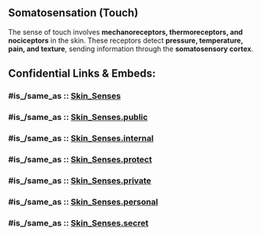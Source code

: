 

## Somatosensation (Touch)

The sense of touch involves **mechanoreceptors, thermoreceptors, and nociceptors** in the skin. 
These receptors detect **pressure, temperature, pain, and texture**, 
sending information through the **somatosensory cortex**.


## Confidential Links & Embeds: 

### #is_/same_as :: [Skin_Senses](/_Standards/bio/Medicine/Anatomy/Nervous_System/Sensory_System/Skin_Senses.md) 

### #is_/same_as :: [Skin_Senses.public](/_public/bio/Medicine/Anatomy/Nervous_System/Sensory_System/Skin_Senses.public.md) 

### #is_/same_as :: [Skin_Senses.internal](/_internal/bio/Medicine/Anatomy/Nervous_System/Sensory_System/Skin_Senses.internal.md) 

### #is_/same_as :: [Skin_Senses.protect](/_protect/bio/Medicine/Anatomy/Nervous_System/Sensory_System/Skin_Senses.protect.md) 

### #is_/same_as :: [Skin_Senses.private](/_private/bio/Medicine/Anatomy/Nervous_System/Sensory_System/Skin_Senses.private.md) 

### #is_/same_as :: [Skin_Senses.personal](/_personal/bio/Medicine/Anatomy/Nervous_System/Sensory_System/Skin_Senses.personal.md) 

### #is_/same_as :: [Skin_Senses.secret](/_secret/bio/Medicine/Anatomy/Nervous_System/Sensory_System/Skin_Senses.secret.md)

